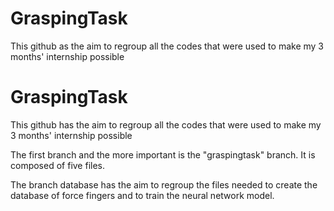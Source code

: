 # GraspingTask
This github as the aim to regroup all the codes that were used to make my 3 months' internship possible

# GraspingTask

This github has the aim to regroup all the codes that were used to make my 3 months' internship possible

The first branch and the more important is the "graspingtask" branch. It is composed of five files.

The branch database has the aim to regroup the files needed to create the database of force fingers and to train the neural network model.


